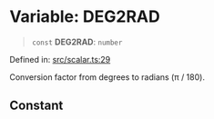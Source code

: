 # Variable: DEG2RAD

> `const` **DEG2RAD**: `number`

Defined in: [src/scalar.ts:29](https://github.com/rndelpuerto/lenguados/blob/3db26e60cf924a3f02d7d869c59509fd2fa87c96/packages/math2d/src/scalar.ts#L29)

Conversion factor from degrees to radians (π / 180).

## Constant
